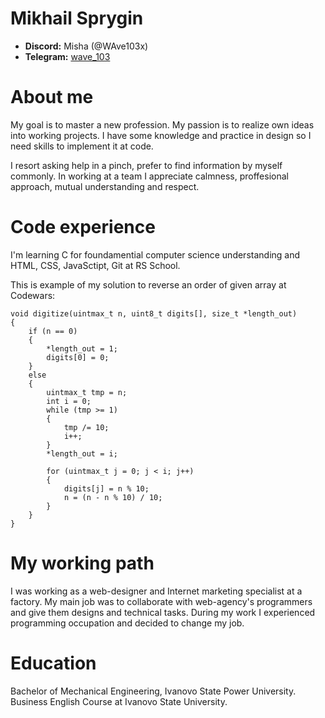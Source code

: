 # Mikhail Sprygin
- **Discord:** Misha (@WAve103x)
- **Telegram:** [wave_103](https://t.me/wave_103)

# About me
My goal is to master a new profession. My passion is to realize own ideas into working projects. I have some knowledge and practice in design so I need skills to implement it at code.

I resort asking help in a pinch, prefer to find information by myself commonly. In working at a team I appreciate calmness, proffesional approach, mutual understanding and respect. 

# Code experience
I'm learning C for foundamential computer science understanding and HTML, CSS, JavaSctipt, Git at RS School.

This is example of my solution to reverse an order of given array at Codewars:
```
void digitize(uintmax_t n, uint8_t digits[], size_t *length_out)
{
    if (n == 0)
    {
        *length_out = 1;
        digits[0] = 0;
    }
    else
    {
        uintmax_t tmp = n;
        int i = 0;
        while (tmp >= 1)
        {
            tmp /= 10;
            i++;
        }
        *length_out = i;

        for (uintmax_t j = 0; j < i; j++)
        {
            digits[j] = n % 10;
            n = (n - n % 10) / 10;
        }
    }
}
```
# My working path
I was working as a web-designer and Internet marketing specialist at a factory. My main job was to collaborate with web-agency's programmers and give them designs and technical tasks. During my work I experienced programming occupation and decided to change my job.

# Education
Bachelor of Mechanical Engineering, Ivanovo State Power University.  
Business English Course at Ivanovo State University.